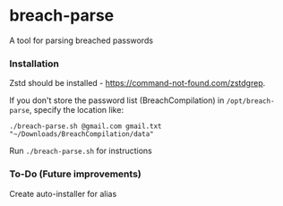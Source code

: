 # breach-parse
A tool for parsing breached passwords

### Installation

Zstd should be installed - https://command-not-found.com/zstdgrep.

If you don't store the password list (BreachCompilation) in `/opt/breach-parse`, specify the location like: 

`./breach-parse.sh @gmail.com gmail.txt "~/Downloads/BreachCompilation/data"`

Run `./breach-parse.sh` for instructions

### To-Do (Future improvements)

Create auto-installer for alias
